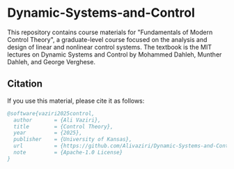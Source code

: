 # Dynamic-Systems-and-Control
This repository contains course materials for "Fundamentals of Modern Control Theory", a graduate-level course focused on the analysis and design of linear and nonlinear control systems. 
The textbook is the MIT lectures on Dynamic Systems and Control by Mohammed Dahleh, Munther Dahleh, and George Verghese.
## Citation
If you use this material, please cite it as follows:
```bibtex
@software{vaziri2025control,
  author       = {Ali Vaziri},
  title        = {Control Theory},
  year         = {2025},
  publisher    = {University of Kansas},
  url          = {https://github.com/Alivaziri/Dynamic-Systems-and-Control},
  note         = {Apache-1.0 License}
}
